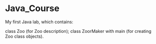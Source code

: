 # Java_Course
My first Java lab, which contains:

class Zoo (for Zoo description);
class ZoorMaker with main (for creating Zoo class objects).
